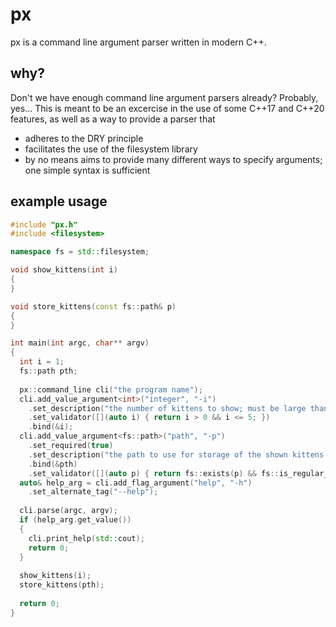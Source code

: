 # px
px is a command line argument parser written in modern C++.
## why?
Don't we have enough command line argument parsers already? Probably, yes...
This is meant to be an excercise in the use of some C++17 and C++20 features, as well as a way to provide a parser that
- adheres to the DRY principle
- facilitates the use of the filesystem library
- by no means aims to provide many different ways to specify arguments; one simple syntax is sufficient

## example usage
```c++
#include "px.h"
#include <filesystem>

namespace fs = std::filesystem;

void show_kittens(int i)
{
}

void store_kittens(const fs::path& p)
{
}

int main(int argc, char** argv)
{
  int i = 1;
  fs::path pth;
  
  px::command_line cli("the program name");
  cli.add_value_argument<int>("integer", "-i")
    .set_description("the number of kittens to show; must be large than 0 and 5 at most")
    .set_validator([](auto i) { return i > 0 && i <= 5; })
    .bind(&i);
  cli.add_value_argument<fs::path>("path", "-p")
    .set_required(true)
    .set_description("the path to use for storage of the shown kittens (must be an existing file)")
    .bind(&pth)
    .set_validator([](auto p) { return fs::exists(p) && fs::is_regular_file(p); });
  auto& help_arg = cli.add_flag_argument("help", "-h")
    .set_alternate_tag("--help");
  
  cli.parse(argc, argv);
  if (help_arg.get_value())
  {
    cli.print_help(std::cout);
    return 0;
  }
  
  show_kittens(i);
  store_kittens(pth);
  
  return 0;
}
```
